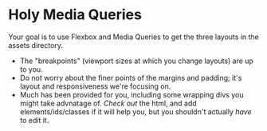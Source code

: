 # Holy Media Queries

Your goal is to use Flexbox and Media Queries to get the three layouts in the assets directory.

* The "breakpoints" (viewport sizes at which you change layouts) are up to you.
* Do not worry about the finer points of the margins and padding; it's layout and responsiveness we're focusing on.
* Much has been provided for you, including some wrapping divs you might take advnatage of. *Check out* the html, and add elements/ids/classes if it will help you, but you shouldn't actually *have* to edit it.
